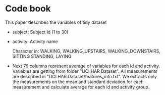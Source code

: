# Code book
This paper describes the variables of tidy dataset

* subject: Subject id (1 to 30)

* activity: Activity name

  Character in: WALKING, WALKING_UPSTAIRS, WALKING_DOWNSTAIRS, SITTING STANDING, LAYING
* Next 79 columns represent average of variables for each id and activity. Variables are getting from folder "UCI HAR Dataset". All measurements are described in "UCI HAR Dataset/features_info.txt". We extracts only the measurements on the mean and standard deviation for each measurement and calculate average for each id and activity group.
